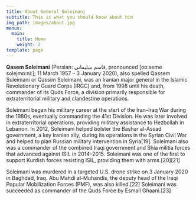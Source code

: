 ```yaml
---
title: About General Soleimani
subtitle: This is what you should know about him
img_path: images/about.jpg
menus:
  main:
    title: Home
    weight: 2
template: page
---
```


**Qasem Soleimani** (Persian: قاسم سلیمانی‎, pronounced [ɢɒːseme solejmɒːniː]; 11 March 1957 – 3 January 2020), also spelled Qassem Suleimani or Qassim Soleimani, was an Iranian major general in the Islamic Revolutionary Guard Corps (IRGC) and, from 1998 until his death, commander of its Quds Force, a division primarily responsible for extraterritorial military and clandestine operations.

Soleimani began his military career at the start of the Iran–Iraq War during the 1980s, eventually commanding the 41st Division. He was later involved in extraterritorial operations, providing military assistance to Hezbollah in Lebanon. In 2012, Soleimani helped bolster the Bashar al-Assad government, a key Iranian ally, during its operations in the Syrian Civil War and helped to plan Russian military intervention in Syria[19]. Soleimani also was a commander of the combined Iraqi government and Shia militia forces that advanced against ISIL in 2014–2015. Soleimani was one of the first to support Kurdish forces resisting ISIL, providing them with arms.[20][21]

Soleimani was murdered in a targeted U.S. drone strike on 3 January 2020 in Baghdad, Iraq. Abu Mahdi al-Muhandis, the deputy head of the Iraqi Popular Mobilization Forces (PMF), was also killed.[22] Soleimani was succeeded as commander of the Quds Force by Esmail Ghaani.[23]
